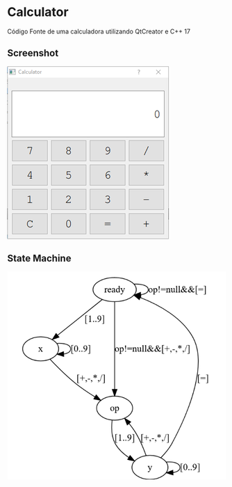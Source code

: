 # Calculator
 Código Fonte de uma calculadora utilizando QtCreator e C++ 17 

## Screenshot
![Tela](https://github.com/t2dplayer/Calculator/blob/master/calculator.png)

## State Machine
![Máquina de Estados](https://github.com/t2dplayer/Calculator/blob/master/state.png)
